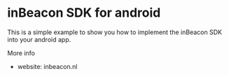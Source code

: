 # inBeacon SDK for android

This is a simple example to show you how to implement the inBeacon SDK into your android app.


More info

* website: inbeacon.nl 